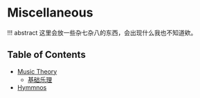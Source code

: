 # Miscellaneous

!!! abstract
    这里会放一些杂七杂八的东西，会出现什么我也不知道欸。

## Table of Contents

- [Music Theory](music)
    - [基础乐理](music/basic.md)
- [Hymmnos](hymmnos.md)
